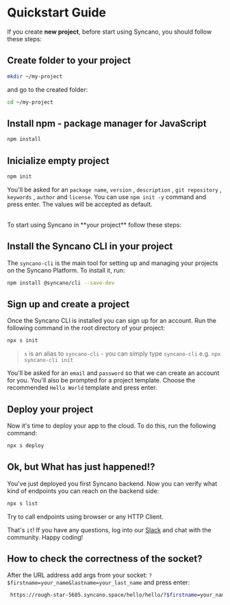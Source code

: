 # Quickstart Guide

If you create **new project**, before start using Syncano, you should follow these steps: 

## Create folder to your project

```sh
mkdir ~/my-project
```

and go to the created folder: 

```sh
cd ~/my-project
```

## Install npm - package manager for JavaScript

```sh
npm install
```

## Inicialize empty project

```sh
npm init
```
You'll be asked for an `package name`, `version` , `description` , `git repository` , `keywords` , `author` and  `license`.
You can use `npm init -y` command and press enter. The values will be accepted as default.

<br />
To start using Syncano in **your project** follow these steps:

## Install the Syncano CLI in your project

The `syncano-cli` is the main tool for setting up and managing your projects on the Syncano Platform. To install it, run:

```sh
npm install @syncano/cli --save-dev
```

## Sign up and create a project
Once the Syncano CLI is installed you can sign up for an account. Run the following command in the root directory of your project:

```sh
npx s init
```

> `s` is an alias to `syncano-cli` - you can simply type `syncano-cli`
> e.g. `npx syncano-cli init`

You'll be asked for an `email` and `password` so that we can create an account for you.
You'll also be prompted for a project template. Choose the recommended `Hello World` template and press enter.

## Deploy your project

Now it's time to deploy your app to the cloud. To do this, run the following command:

```sh
npx s deploy
```

## Ok, but What has just happened!?

You've just deployed you first Syncano backend. Now you can verify what kind of endpoints you can reach on the backend side:

```sh
npx s list
```

Try to call endpoints using browser or any HTTP Client.

That's `it`! If you have any questions, log into our [Slack](https://syncano.io/#/slack-invite) and chat with the community. Happy coding!


## How to check the correctness of the socket?

After the URL address add args from your socket: `?$firstname=your_name&lastname=your_last_name` and press enter: 

```sh
 https://rough-star-5685.syncano.space/hello/hello/?$firstname=your_name&lastname=your_last_name
```
